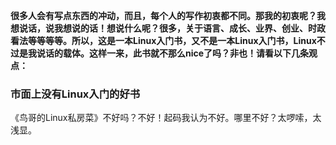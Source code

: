 **很多人会有写点东西的冲动，而且，每个人的写作初衷都不同。那我的初衷呢？我想说话，说我想说的话！想说什么呢？很多，关于语言、成长、业界、创业、时政看法等等等等。所以，这是一本Linux入门书，又不是一本Linux入门书，Linux不过是我说话的载体。这样一来，此书就不那么nice了吗？非也！请看以下几条观点：**

### 市面上没有Linux入门的好书
《鸟哥的Linux私房菜》不好吗？不好！起码我认为不好。哪里不好？太啰嗦，太浅显。
### 